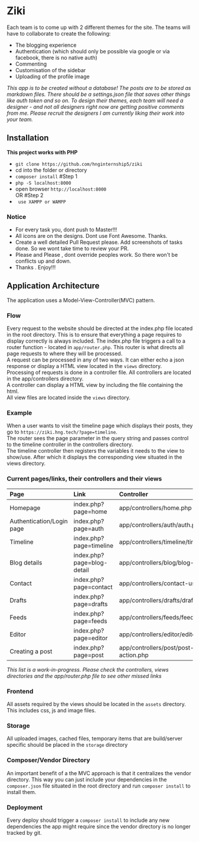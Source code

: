 # Ziki

Each team is to come up with 2 different themes for the site. The teams will have to collaborate to create the following:
  - The blogging experience
  - Authentication (which should only be possible via google or via facebook, there is no native auth)
  - Commenting
  - Customisation of the sidebar
  - Uploading of the profile image
  
*This app is to be created *without a database*! The posts are to be stored as markdown files.*
_There should be a settings.json file that saves other things like auth token and so on.
To design their themes, each team will need a designer - and not all designers right now are getting positive comments from me. Please recruit the designers I am currently liking their work into your team._


## Installation
 **This project works with PHP**
* `git clone https://github.com/hnginternship5/ziki`
* cd into the folder or directory
* `composer install`
#Step 1
* ```php -S localhost:8000```
* open browser ``http://localhost:8000``    
OR
#Step 2
* ``` use XAMPP or WAMPP```
### Notice
* For every task you, dont push to Master!!!
* All icons are on the designs. Dont use Font Awesome. Thanks.
* Create a well detailed Pull Request please. Add screenshots of tasks done. So we wont take time to review your PR.
* Please and Please , dont override peoples work. So there won't be conflicts up and down.
* Thanks . Enjoy!!!
### 

## Application Architecture
The application uses a Model-View-Controller(MVC) pattern.

### Flow
Every request to the website should be directed at the index.php file located in the root directory. This is to ensure that everything a page requires to display correctly is always included. The index.php file triggers a call to a router function - located in `app/router.php`. This router is what directs all page requests to where they will be processed.  
A request can be processed in any of two ways. It can either echo a json response or display a HTML view located in the `views` directory.  
Processing of requests is done in a controller file. All controllers are located in the app/controllers directory.  
A controller can display a HTML view by including the file containing the html.  
All view files are located inside the `views` directory.

### Example
When a user wants to visit the timeline page which displays their posts, they go to `https://ziki.hng.tech/?page=timeline`.  
The router sees the page parameter in the query string and passes control to the timeline controller in the controllers directory.  
The timeline controller then registers the variables it needs to the view to show/use. After which it displays the corresponding view situated in the views directory.

### Current pages/links, their controllers and their views
Page |Link | Controller | View|
:-- | :--- | :--- | :---
Homepage |index.php?page=home | app/controllers/home.php | views/home.php |
Authentication/Login page |index.php?page=auth | app/controllers/auth/auth.php | views/auth.php |
Timeline |index.php?page=timeline | app/controllers/timeline/timeline.php | views/timeline.php |
Blog details |index.php?page=blog-detail | app/controllers/blog/blog-detail.php | views/blog-detail.php |
Contact |index.php?page=contact | app/controllers/contact-us.php | views/contact-us.php |
Drafts |index.php?page=drafts | app/controllers/drafts/drafts.php | views/drafts.php |
Feeds |index.php?page=feeds | app/controllers/feeds/feeds.php | views/feeds.php |
Editor |index.php?page=editor | app/controllers/editor/editor.php | views/editor.php |
Creating a post |index.php?page=post | app/controllers/post/post-action.php | echo's JSON response |

*This list is a work-in-progress. Please check the controllers, views directories and the app/router.php file to see other missed links* 


### Frontend
All assets required by the views should be located in the `assets` directory. This includes css, js and image files.

### Storage
All uploaded images, cached files, temporary items that are build/server specific should be placed in the `storage` directory

### Composer/Vendor Directory
An important benefit of a the MVC approach is that it centralizes the vendor directory. This way you can just include your dependencies in the `composer.json` file situated in the root directory and run `composer install` to install them.  

### Deployment
Every deploy should trigger a `composer install` to include any new dependencies the app might require since the vendor directory is no longer tracked by git.

